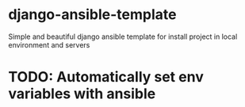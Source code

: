 # django-ansible-template
Simple and beautiful django ansible template for install project in local environment and servers

# TODO: Automatically set env variables with ansible